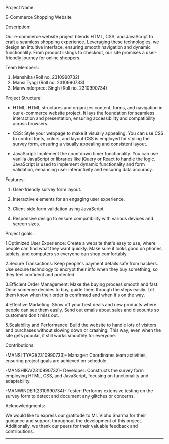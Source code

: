 Project Name:

E-Commerce Shopping Website

Description:

Our e-commerce website project blends HTML, CSS, and JavaScript to craft a seamless shopping experience. Leveraging these technologies, we design an intuitive interface, ensuring smooth navigation and dynamic functionality. From product listings to checkout, our site promises a user-friendly journey for online shoppers.

Team Members:

1. Manshika    (Roll no. 2310990732)
2. Mansi Tyagi (Roll no. 2310990733)
3. Manwinderpreet Singh   (Roll no. 2310990734)

Project Structure:

- HTML:
HTML structures and organizes content, forms, and navigation in our e-commerce website project. It lays the foundation for seamless interaction and presentation, ensuring accessibility and compatibility across browsers.

- CSS:
Style your webpage to make it visually appealing. You can use CSS to control fonts, colors, and layout.CSS is employed for styling the survey form, ensuring a visually appealing and consistent layout.

- JavaScript:
Implement the countdown timer functionality. You can use vanilla JavaScript or libraries like jQuery or React to handle the logic. JavaScript is used to implement dynamic functionality and form validation, enhancing user interactivity and ensuring data accuracy.

Features:

1. User-friendly survey form layout.

2. Interactive elements for an engaging user experience.

3. Client-side form validation using JavaScript.

4. Responsive design to ensure compatibility with various devices and screen sizes.

Project goals:

1.Optimized User Experience:
Create a website that's easy to use, where people can find what they want quickly. Make sure it looks good on phones, tablets, and computers so everyone can shop comfortably.

2.Secure Transactions:
Keep people's payment details safe from hackers. Use secure technology to encrypt their info when they buy something, so they feel confident and protected.

3.Efficient Order Management:
Make the buying process smooth and fast. Once someone decides to buy, guide them through the steps easily. Let them know when their order is confirmed and when it's on the way.

4.Effective Marketing:
Show off your best deals and new products where people can see them easily. Send out emails about sales and discounts so customers don't miss out.

5.Scalability and Performance:
Build the website to handle lots of visitors and purchases without slowing down or crashing. This way, even when the site gets popular, it still works smoothly for everyone.

Contributions:

-MANSI TYAGI(2310990733)- Manager: Coordinates team activities, ensuring project goals are achieved on schedule.

-MANSHIKA(2310990732)- Developer: Constructs the survey form employing HTML, CSS, and JavaScript, focusing on functionality and adaptability.

-MANWINDER(2310990734)- Tester: Performs extensive testing on the survey form to detect and document any glitches or concerns.

Acknowledgments:

We would like to express our gratitude to Mr. Vibhu Sharma for their guidance and support throughout the development of this project. Additionally, we thank our peers for their valuable feedback and contributions.

---------------------------------------------------------------------------------
